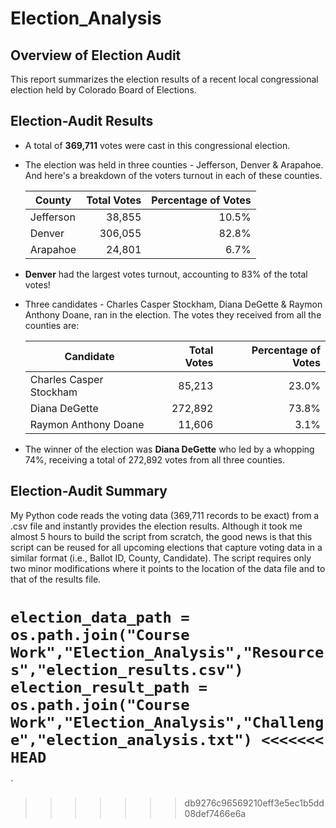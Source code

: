 # Election_Analysis

## Overview of Election Audit

   This report summarizes the election results of a recent local congressional election held by Colorado Board of Elections.

## Election-Audit Results

* A total of **369,711** votes were cast in this congressional election.
* The election was held in three counties  - Jefferson, Denver & Arapahoe. And here's a breakdown of the voters turnout in each of these counties.

    | County     | Total Votes  | Percentage of Votes  |
    | ---------- | -----------: | -------------------: |
    | Jefferson  | 38,855       | 10.5%                |
    | Denver     | 306,055      | 82.8%                |
    | Arapahoe   | 24,801       | 6.7%                 |
    
* **Denver** had the largest votes turnout, accounting to 83% of the total votes! 
* Three candidates - Charles Casper Stockham, Diana DeGette & Raymon Anthony Doane, ran in the election. The votes they received from all the counties are:

    | Candidate                | Total Votes  | Percentage of Votes  |
    | ------------------------ | -----------: | -------------------: |
    | Charles Casper Stockham  | 85,213       | 23.0%                |
    | Diana DeGette            | 272,892      | 73.8%                |
    | Raymon Anthony Doane     | 11,606       | 3.1%                 |

* The winner of the election was **Diana DeGette** who led by a whopping 74%, receiving a total of 272,892 votes from all three counties.

## Election-Audit Summary 

   My Python code reads the voting data (369,711 records to be exact) from a .csv file and instantly provides the election results. Although it took me almost 5 hours to build the script from scratch, the good news is that this script can be reused for all upcoming elections that capture voting data in a similar format (i.e., Ballot ID, County, Candidate).  The script requires only two minor modifications where it points to the location of the data file and to that of the results file.

`
election_data_path = os.path.join("Course Work","Election_Analysis","Resources","election_results.csv")
election_result_path = os.path.join("Course Work","Election_Analysis","Challenge","election_analysis.txt")
<<<<<<< HEAD
`
=======
`
>>>>>>> db9276c96569210eff3e5ec1b5dd08def7466e6a
